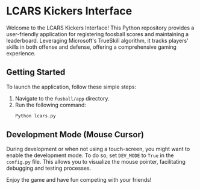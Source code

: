 # LCARS Kickers Interface

Welcome to the LCARS Kickers Interface! This Python repository provides a user-friendly application for registering foosball scores and maintaining a leaderboard. Leveraging Microsoft's TrueSkill algorithm, it tracks players' skills in both offense and defense, offering a comprehensive gaming experience.

## Getting Started

To launch the application, follow these simple steps:

1. Navigate to the `fusball/app` directory.
2. Run the following command:
    ```Python
    Python lcars.py
    ```

## Development Mode (Mouse Cursor)

During development or when not using a touch-screen, you might want to enable the development mode. To do so, set `DEV_MODE` to `True` in the `config.py` file. This allows you to visualize the mouse pointer, facilitating debugging and testing processes.

Enjoy the game and have fun competing with your friends!